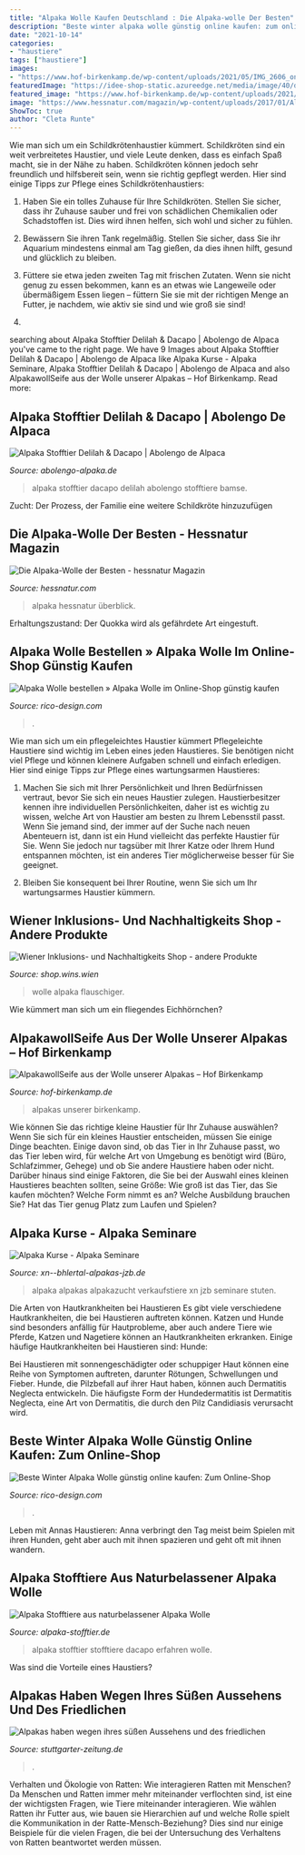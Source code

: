 ```yaml
---
title: "Alpaka Wolle Kaufen Deutschland : Die Alpaka-wolle Der Besten"
description: "Beste winter alpaka wolle günstig online kaufen: zum online-shop"
date: "2021-10-14"
categories:
- "haustiere"
tags: ["haustiere"]
images:
- "https://www.hof-birkenkamp.de/wp-content/uploads/2021/05/IMG_2606_online.jpg"
featuredImage: "https://idee-shop-static.azureedge.net/media/image/40/d5/85/vgk100024590_1.jpg"
featured_image: "https://www.hof-birkenkamp.de/wp-content/uploads/2021/05/IMG_2606_online.jpg"
image: "https://www.hessnatur.com/magazin/wp-content/uploads/2017/01/Alpaka_Slider_schmal-1-640x488.jpg"
ShowToc: true
author: "Cleta Runte"
---
```



Wie man sich um ein Schildkrötenhaustier kümmert.
Schildkröten sind ein weit verbreitetes Haustier, und viele Leute denken, dass es einfach Spaß macht, sie in der Nähe zu haben. Schildkröten können jedoch sehr freundlich und hilfsbereit sein, wenn sie richtig gepflegt werden. Hier sind einige Tipps zur Pflege eines Schildkrötenhaustiers:
1. Haben Sie ein tolles Zuhause für Ihre Schildkröten. Stellen Sie sicher, dass ihr Zuhause sauber und frei von schädlichen Chemikalien oder Schadstoffen ist. Dies wird ihnen helfen, sich wohl und sicher zu fühlen.

2. Bewässern Sie ihren Tank regelmäßig. Stellen Sie sicher, dass Sie ihr Aquarium mindestens einmal am Tag gießen, da dies ihnen hilft, gesund und glücklich zu bleiben.

3. Füttere sie etwa jeden zweiten Tag mit frischen Zutaten. Wenn sie nicht genug zu essen bekommen, kann es an etwas wie Langeweile oder übermäßigem Essen liegen – füttern Sie sie mit der richtigen Menge an Futter, je nachdem, wie aktiv sie sind und wie groß sie sind!

4.

	

		
searching about Alpaka Stofftier Delilah &amp; Dacapo | Abolengo de Alpaca you've came to the right page. We have 9 Images about Alpaka Stofftier Delilah &amp; Dacapo | Abolengo de Alpaca like Alpaka Kurse - Alpaka Seminare, Alpaka Stofftier Delilah &amp; Dacapo | Abolengo de Alpaca and also AlpakawollSeife aus der Wolle unserer Alpakas – Hof Birkenkamp. Read more:
		
    
## Alpaka Stofftier Delilah &amp; Dacapo | Abolengo De Alpaca

<img loading=lazy src="https://abolengo-alpaka.de/wp-content/uploads/alpaka-stofftier-neu.jpg" onerror="this.onerror=null;this.src='https://tse4.mm.bing.net/th?id=OIP.MwZiCX6ksY732NhtplhBwQHaFT&amp;pid=15.1';" alt="Alpaka Stofftier Delilah &amp; Dacapo | Abolengo de Alpaca">

_Source: abolengo-alpaka.de_

>alpaka stofftier dacapo delilah abolengo stofftiere bamse. 

	

Zucht: Der Prozess, der Familie eine weitere Schildkröte hinzuzufügen

    
## Die Alpaka-Wolle Der Besten - Hessnatur Magazin

<img loading=lazy src="https://www.hessnatur.com/magazin/wp-content/uploads/2017/01/Alpaka_Slider_schmal-1-640x488.jpg" onerror="this.onerror=null;this.src='https://tse1.mm.bing.net/th?id=OIP.NyuGT5UVR9JkGyflJe7MKAHaFp&amp;pid=15.1';" alt="Die Alpaka-Wolle der Besten - hessnatur Magazin">

_Source: hessnatur.com_

>alpaka hessnatur überblick. 

	

Erhaltungszustand: Der Quokka wird als gefährdete Art eingestuft.

    
## Alpaka Wolle Bestellen » Alpaka Wolle Im Online-Shop Günstig Kaufen

<img loading=lazy src="https://idee-shop-static.azureedge.net/media/image/40/d5/85/vgk100024590_1.jpg" onerror="this.onerror=null;this.src='https://tse3.mm.bing.net/th?id=OIP.DSKnW_DIcwKqZS60cSV9QAHaHa&amp;pid=15.1';" alt="Alpaka Wolle bestellen » Alpaka Wolle im Online-Shop günstig kaufen">

_Source: rico-design.com_

>. 

	

Wie man sich um ein pflegeleichtes Haustier kümmert
Pflegeleichte Haustiere sind wichtig im Leben eines jeden Haustieres. Sie benötigen nicht viel Pflege und können kleinere Aufgaben schnell und einfach erledigen. Hier sind einige Tipps zur Pflege eines wartungsarmen Haustieres:
1. Machen Sie sich mit Ihrer Persönlichkeit und Ihren Bedürfnissen vertraut, bevor Sie sich ein neues Haustier zulegen. Haustierbesitzer kennen ihre individuellen Persönlichkeiten, daher ist es wichtig zu wissen, welche Art von Haustier am besten zu Ihrem Lebensstil passt. Wenn Sie jemand sind, der immer auf der Suche nach neuen Abenteuern ist, dann ist ein Hund vielleicht das perfekte Haustier für Sie. Wenn Sie jedoch nur tagsüber mit Ihrer Katze oder Ihrem Hund entspannen möchten, ist ein anderes Tier möglicherweise besser für Sie geeignet.

2. Bleiben Sie konsequent bei Ihrer Routine, wenn Sie sich um Ihr wartungsarmes Haustier kümmern.

    
## Wiener Inklusions- Und Nachhaltigkeits Shop - Andere Produkte

<img loading=lazy src="https://shop.wins.wien/images/wins.wien/symbolbilder/alpaka-wolle.jpg" onerror="this.onerror=null;this.src='https://tse1.mm.bing.net/th?id=OIP.41TH6-cMET384ba3ZE5QvwHaHa&amp;pid=15.1';" alt="Wiener Inklusions- und Nachhaltigkeits Shop - andere Produkte">

_Source: shop.wins.wien_

>wolle alpaka flauschiger. 

	

Wie kümmert man sich um ein fliegendes Eichhörnchen?

    
## AlpakawollSeife Aus Der Wolle Unserer Alpakas – Hof Birkenkamp

<img loading=lazy src="https://www.hof-birkenkamp.de/wp-content/uploads/2021/05/IMG_2606_online.jpg" onerror="this.onerror=null;this.src='https://tse2.mm.bing.net/th?id=OIP.Rrd89rSmhwXrfEbu0YGzsAHaHa&amp;pid=15.1';" alt="AlpakawollSeife aus der Wolle unserer Alpakas – Hof Birkenkamp">

_Source: hof-birkenkamp.de_

>alpakas unserer birkenkamp. 

	

Wie können Sie das richtige kleine Haustier für Ihr Zuhause auswählen?
Wenn Sie sich für ein kleines Haustier entscheiden, müssen Sie einige Dinge beachten. Einige davon sind, ob das Tier in Ihr Zuhause passt, wo das Tier leben wird, für welche Art von Umgebung es benötigt wird (Büro, Schlafzimmer, Gehege) und ob Sie andere Haustiere haben oder nicht. Darüber hinaus sind einige Faktoren, die Sie bei der Auswahl eines kleinen Haustieres beachten sollten, seine Größe: Wie groß ist das Tier, das Sie kaufen möchten? Welche Form nimmt es an? Welche Ausbildung brauchen Sie? Hat das Tier genug Platz zum Laufen und Spielen?

    
## Alpaka Kurse - Alpaka Seminare

<img loading=lazy src="http://xn--bhlertal-alpakas-jzb.de/.cm4all/uproc.php/0/IMG_3556.JPG?_=1750870a70c" onerror="this.onerror=null;this.src='https://tse3.mm.bing.net/th?id=OIP.TxC-utTvRTEK2bbGsA0B5wHaE8&amp;pid=15.1';" alt="Alpaka Kurse - Alpaka Seminare">

_Source: xn--bhlertal-alpakas-jzb.de_

>alpaka alpakas alpakazucht verkaufstiere xn jzb seminare stuten. 

	

Die Arten von Hautkrankheiten bei Haustieren
Es gibt viele verschiedene Hautkrankheiten, die bei Haustieren auftreten können. Katzen und Hunde sind besonders anfällig für Hautprobleme, aber auch andere Tiere wie Pferde, Katzen und Nagetiere können an Hautkrankheiten erkranken. Einige häufige Hautkrankheiten bei Haustieren sind:
Hunde:

Bei Haustieren mit sonnengeschädigter oder schuppiger Haut können eine Reihe von Symptomen auftreten, darunter Rötungen, Schwellungen und Fieber. Hunde, die Pilzbefall auf ihrer Haut haben, können auch Dermatitis Neglecta entwickeln. Die häufigste Form der Hundedermatitis ist Dermatitis Neglecta, eine Art von Dermatitis, die durch den Pilz Candidiasis verursacht wird.

    
## Beste Winter Alpaka Wolle Günstig Online Kaufen: Zum Online-Shop

<img loading=lazy src="https://static.idee-shop.com/media/image/6f/70/36/vgk100026740_1.jpg" onerror="this.onerror=null;this.src='https://tse1.mm.bing.net/th?id=OIP.BiCoYXURo3JIVM3F5zxFiQHaHa&amp;pid=15.1';" alt="Beste Winter Alpaka Wolle günstig online kaufen: Zum Online-Shop">

_Source: rico-design.com_

>. 

	

Leben mit Annas Haustieren: Anna verbringt den Tag meist beim Spielen mit ihren Hunden, geht aber auch mit ihnen spazieren und geht oft mit ihnen wandern.

    
## Alpaka Stofftiere Aus Naturbelassener Alpaka Wolle

<img loading=lazy src="https://www.alpaka-stofftier.de/wp-content/uploads/2020/06/alpaka-stofftier-dacapo.jpg" onerror="this.onerror=null;this.src='https://tse1.mm.bing.net/th?id=OIP.l9XN_QvT8g9jIuOw2OAS8wHaFC&amp;pid=15.1';" alt="Alpaka Stofftiere aus naturbelassener Alpaka Wolle">

_Source: alpaka-stofftier.de_

>alpaka stofftier stofftiere dacapo erfahren wolle. 

	

Was sind die Vorteile eines Haustiers?

    
## Alpakas Haben Wegen Ihres Süßen Aussehens Und Des Friedlichen

<img loading=lazy src="https://www.stuttgarter-zeitung.de/media.media.470a2c65-a813-401d-aff6-f9b27265e551.original1024.jpg" onerror="this.onerror=null;this.src='https://tse1.mm.bing.net/th?id=OIP.qWhau1DGdfw3WpEAt8lejgHaE3&amp;pid=15.1';" alt="Alpakas haben wegen ihres süßen Aussehens und des friedlichen">

_Source: stuttgarter-zeitung.de_

>. 

	

Verhalten und Ökologie von Ratten: Wie interagieren Ratten mit Menschen?
Da Menschen und Ratten immer mehr miteinander verflochten sind, ist eine der wichtigsten Fragen, wie Tiere miteinander interagieren. Wie wählen Ratten ihr Futter aus, wie bauen sie Hierarchien auf und welche Rolle spielt die Kommunikation in der Ratte-Mensch-Beziehung? Dies sind nur einige Beispiele für die vielen Fragen, die bei der Untersuchung des Verhaltens von Ratten beantwortet werden müssen.

